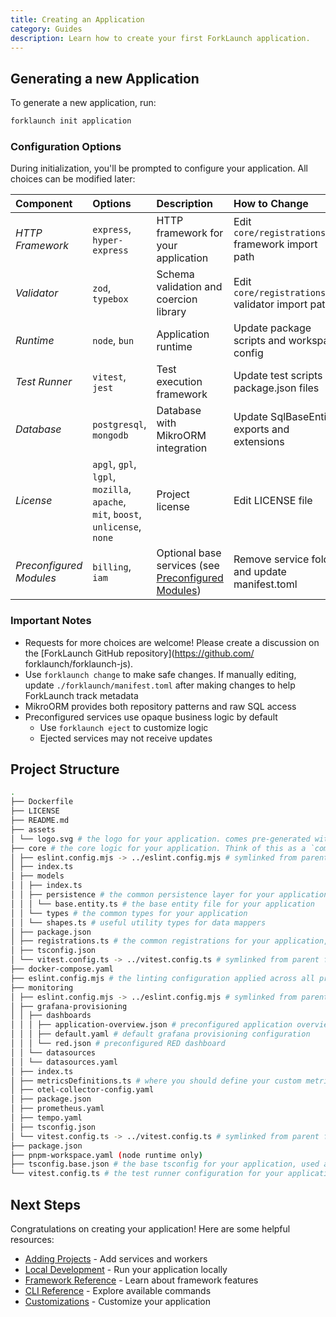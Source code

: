 ```yaml
---
title: Creating an Application
category: Guides
description: Learn how to create your first ForkLaunch application.
---
```


## Generating a new Application

To generate a new application, run:

```bash
forklaunch init application
```

### Configuration Options

During initialization, you'll be prompted to configure your application. All choices can be modified later:

| Component | Options | Description | How to Change |
| :-------- | :------- | :------------ | :------------- |
| _HTTP Framework_ | `express`, `hyper-express` | HTTP framework for your application | Edit `core/registrations.ts` framework import path |
| _Validator_ | `zod`, `typebox` | Schema validation and coercion library | Edit `core/registrations.ts` validator import path |
| _Runtime_ | `node`, `bun` | Application runtime | Update package scripts and workspace config |
| _Test Runner_ | `vitest`, `jest` | Test execution framework | Update test scripts in package.json files |
| _Database_ | `postgresql`, `mongodb` | Database with MikroORM integration | Update SqlBaseEntity exports and extensions |
| _License_ | `apgl`, `gpl`, `lgpl`, `mozilla`, `apache`, `mit`, `boost`, `unlicense`, `none` | Project license | Edit LICENSE file |
| _Preconfigured Modules_ | `billing`, `iam` | Optional base services (see [Preconfigured Modules](/docs/preconfigured-modules)) | Remove service folder and update manifest.toml |

### Important Notes

- Requests for more choices are welcome! Please create a discussion on the [ForkLaunch GitHub repository](https://github.com/
forklaunch/forklaunch-js).
- Use `forklaunch change` to make safe changes. If manually editing, update `./forklaunch/manifest.toml` after making changes to help ForkLaunch track metadata
- MikroORM provides both repository patterns and raw SQL access
- Preconfigured services use opaque business logic by default
  - Use `forklaunch eject` to customize logic
  - Ejected services may not receive updates

## Project Structure

```bash
.
├── Dockerfile
├── LICENSE
├── README.md
├── assets
│ └── logo.svg # the logo for your application. comes pre-generated with the forklaunch logo. Replace with your own
├── core # the core logic for your application. Think of this as a `common` or `shared` library
│ ├── eslint.config.mjs -> ../eslint.config.mjs # symlinked from parent for consistency
│ ├── index.ts
│ ├── models
│ │ ├── index.ts
│ │ ├── persistence # the common persistence layer for your application, defining base entities
│ │ │ └── base.entity.ts # the base entity file for your application
│ │ └── types # the common types for your application
│ │ └── shapes.ts # useful utility types for data mappers
│ ├── package.json
│ ├── registrations.ts # the common registrations for your application, defining component choices
│ ├── tsconfig.json
│ └── vitest.config.ts -> ../vitest.config.ts # symlinked from parent for consistency
├── docker-compose.yaml
├── eslint.config.mjs # the linting configuration applied across all projects in the application
├── monitoring
│ ├── eslint.config.mjs -> ../eslint.config.mjs # symlinked from parent for consistency
│ ├── grafana-provisioning
│ │ ├── dashboards
│ │ │ ├── application-overview.json # preconfigured application overview dashboard collecting basic correlated metrics, logs, and traces
│ │ │ ├── default.yaml # default grafana provisioning configuration
│ │ │ └── red.json # preconfigured RED dashboard
│ │ └── datasources
│ │ └── datasources.yaml
│ ├── index.ts
│ ├── metricsDefinitions.ts # where you should define your custom metrics
│ ├── otel-collector-config.yaml
│ ├── package.json
│ ├── prometheus.yaml
│ ├── tempo.yaml
│ ├── tsconfig.json
│ └── vitest.config.ts -> ../vitest.config.ts # symlinked from parent for consistency
├── package.json
├── pnpm-workspace.yaml (node runtime only)
├── tsconfig.base.json # the base tsconfig for your application, used across all projects
└── vitest.config.ts # the test runner configuration for your application, used across all projects
```

## Next Steps

Congratulations on creating your application! Here are some helpful resources:

- [Adding Projects](/docs/adding-projects.md) - Add services and workers
- [Local Development](/docs/local-development.md) - Run your application locally
- [Framework Reference](/docs/framework.md) - Learn about framework features
- [CLI Reference](/docs/cli.md) - Explore available commands
- [Customizations](/docs/customizations.md) - Customize your application
<!-- - [Deployment](/docs/deployment) - Deploy your application -->

